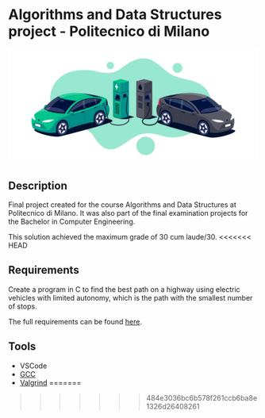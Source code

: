 # Algorithms and Data Structures project - Politecnico di Milano

<img src="https://github.com/kevinziroldi/best-path-finder/blob/main/img.jpg">

## Description
Final project created for the course Algorithms and Data Structures at Politecnico di Milano.
It was also part of the final examination projects for the Bachelor in Computer Engineering.

This solution achieved the maximum grade of 30 cum laude/30.
<<<<<<< HEAD

## Requirements
Create a program in C to find the best path on a highway using electric vehicles with limited autonomy, which is the path with the smallest number of stops. 

The full requirements can be found [here](https://github.com/kevinziroldi/best-path-finder/blob/main/requirements.pdf).

## Tools
* VSCode
* [GCC](https://gcc.gnu.org/)
* [Valgrind](https://valgrind.org/) 
=======
>>>>>>> 484e3036bc6b578f261ccb6ba8e1326d26408261
